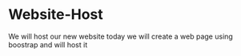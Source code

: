 # Website-Host
We will host our new website today  we will create a web page using boostrap and will host it 
